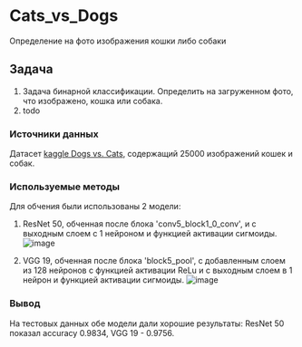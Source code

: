 # Cats_vs_Dogs
Определение на фото изображения кошки либо собаки
## Задача
1. Задача бинарной классификации. Определить на загруженном фото, что изображено, кошка или собака.
2. todo

### Источники данных
Датасет [kaggle Dogs vs. Cats](https://www.kaggle.com/competitions/dogs-vs-cats-redux-kernels-edition/data), содержащий 25000 изображений кошек и собак.

###  Используемые методы
Для обчения были использованы 2 модели:
1. ResNet 50, обченная после блока 'conv5_block1_0_conv', и с выходным слоем с 1 нейроном и функцией активации сигмоиды.
   ![image](https://github.com/user-attachments/assets/d4bc04cc-b2d2-4aea-acff-33eafce11f0f)

2. VGG 19, обченная после блока 'block5_pool', с добавленным слоем из 128 нейронов с функцией активации ReLu и с выходным слоем в 1 нейрон и функцией активации сигмоиды.
   ![image](https://github.com/user-attachments/assets/f567f681-c8d2-479f-ba85-8107ac5cfd01)

###  Вывод
На тестовых данных обе модели дали хорошие результаты: ResNet 50 показал accuracy 0.9834, VGG 19 - 0.9756.

